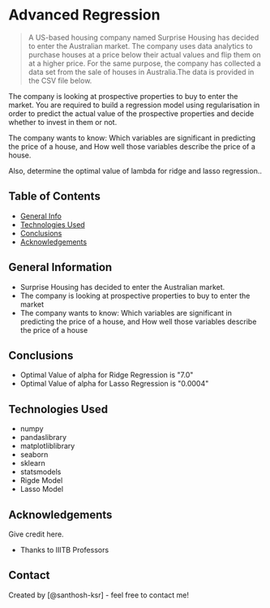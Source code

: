 # Advanced Regression
> A US-based housing company named Surprise Housing has decided to enter the Australian market. The company uses data analytics to purchase houses at a price below their actual values and flip them on at a higher price. For the same purpose, the company has collected a data set from the sale of houses in Australia.The data is provided in the CSV file below.

The company is looking at prospective properties to buy to enter the market. You are required to build a regression model using regularisation in order to predict the actual value of the prospective properties and decide whether to invest in them or not.

The company wants to know:
Which variables are significant in predicting the price of a house, and
How well those variables describe the price of a house.

Also, determine the optimal value of lambda for ridge and lasso regression..


## Table of Contents
* [General Info](#general-information)
* [Technologies Used](#technologies-used)
* [Conclusions](#conclusions)
* [Acknowledgements](#acknowledgements)

<!-- You can include any other section that is pertinent to your problem -->

## General Information
- Surprise Housing has decided to enter the Australian market.
- The company is looking at prospective properties to buy to enter the market
- The company wants to know:
	Which variables are significant in predicting the price of a house, and
	How well those variables describe the price of a house

<!-- You don't have to answer all the questions - just the ones relevant to your project. -->

## Conclusions
- Optimal Value of alpha for Ridge Regression is "7.0"
- Optimal Value of alpha for Lasso Regression is "0.0004"

<!-- You don't have to answer all the questions - just the ones relevant to your project. -->


## Technologies Used
- numpy
- pandaslibrary
- matplotliblibrary
- seaborn
- sklearn
- statsmodels
- Rigde Model
- Lasso Model
<!-- As the libraries versions keep on changing, it is recommended to mention the version of library used in this project -->

## Acknowledgements
Give credit here.
- Thanks to IIITB Professors


## Contact
Created by [@santhosh-ksr] - feel free to contact me!


<!-- Optional -->
<!-- ## License -->
<!-- This project is open source and available under the [... License](). -->

<!-- You don't have to include all sections - just the one's relevant to your project -->